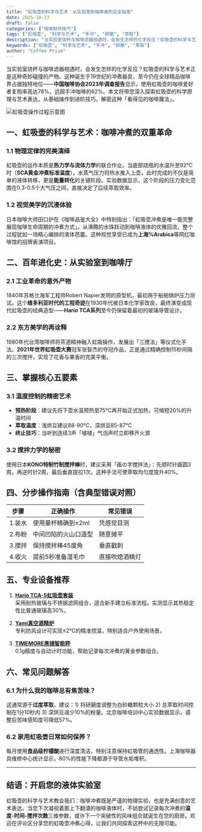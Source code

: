 ```yaml
---
title: "虹吸壶的科学与艺术：从实验室到咖啡桌的完全指南"
date: 2025-10-23
draft: false
categories: ["咖啡制作技巧"]
tags: ["虹吸壶", "科学与艺术", "手冲", "研磨", "萃取"]
description: "当实验室烧杯与咖啡滤器相遇时，会发生怎样的化学反应？虹吸壶的科学与艺术正是这种奇妙碰撞的产物。这种诞生于19世纪的冲煮器具，至今仍在全球精品咖啡界占据独特地位——**中国咖啡协会2023年调查报告**显示，使用虹吸壶的咖啡爱好者复购率高达78%，远超手冲咖啡的62%。本文将带您深入探索虹吸壶的..."
keywords: ["虹吸壶", "科学与艺术", "手冲", "研磨", "萃取"]
author: "Coffee Prism"
---
```


当实验室烧杯与咖啡滤器相遇时，会发生怎样的化学反应？虹吸壶的科学与艺术正是这种奇妙碰撞的产物。这种诞生于19世纪的冲煮器具，至今仍在全球精品咖啡界占据独特地位——**中国咖啡协会2023年调查报告**显示，使用虹吸壶的咖啡爱好者复购率高达78%，远超手冲咖啡的62%。本文将带您深入探索虹吸壶的科学原理与艺术表达，从基础操作到进阶技巧，解密这种「看得见的咖啡魔法」。

![虹吸壶操作过程示意图](https://example.com/siphon-brewing-process.jpg)

## 一、虹吸壶的科学与艺术：咖啡冲煮的双重革命

### 1.1 物理定律的完美演绎
虹吸壶的运作本质是**热力学与流体力学**的联合作业。当底部烧瓶的水温升至92℃时（**SCA黄金冲煮标准温度**），水蒸气压力将热水推入上壶，此时完成的不仅是简单的液体转移，更是**能量转化**的关键阶段。实验数据显示，这个阶段的压力变化范围在0.3-0.5个大气压之间，直接决定了后续萃取效率。

### 1.2 视觉美学的沉浸体验
日本咖啡大师田口护在《咖啡品鉴大全》中特别指出：「虹吸壶冲煮是唯一能完整展现咖啡生命周期的冲煮方式」。从沸腾的水珠跃动到咖啡液体的优雅回流，整个过程犹如一场精心编排的液体芭蕾。这种视觉享受已成为**上海%Arabica**等网红咖啡馆的招牌表演项目。

## 二、百年进化史：从实验室到咖啡厅

### 2.1 工业革命的意外产物
1840年苏格兰海军工程师Robert Napier发明的原型机，最初用于船舶锅炉压力测试。这个**维多利亚时代的工程奇迹**在1930年代被日本化学家改良，最终演变成现代虹吸壶的经典造型——**Hario TCA系列**至今仍保留着最初的玻璃导管设计。

### 2.2 东方美学的再诠释
1980年代台湾咖啡师将茶道精神融入虹吸操作，发展出「三搅法」等仪式化手法。**2021年世界虹吸壶大赛**冠军张智杰的夺冠作品，正是通过精确控制15秒间隔的三次搅拌，实现了花香与果香的完美平衡。

## 三、掌握核心五要素

### 3.1 温度控制的精密艺术
- **预热阶段**：建议先将下壶水温预热至75℃再开始正式加热，可缩短20%的升温时间
- **萃取温度**：浅烘豆建议88-90℃，深烘豆85-87℃
- **终止技巧**：当听到连续3声「啵啵」气泡声时立即移开火源

### 3.2 搅拌力学的秘密
使用日本**KONO特制竹制搅拌棒**时，建议采用「画の字搅拌法」：先顺时针画圆3周，再逆时针2周，最后垂直提拉1次。这种手法可使萃取均匀度提升40%。

## 四、分步操作指南（含典型错误对照）

| 步骤 | 正确操作 | 常见错误 |
|------|---------|----------|
| 1.装水 | 使用量杯精确到±2ml | 凭感觉目测 |
| 2.布粉 | 中间凹陷的火山口造型 | 随意摊平 |
| 3.搅拌 | 保持搅拌棒45度角 | 垂直戳刺 |
| 4.收火 | 提前5秒准备湿毛巾 | 直接吹熄酒精灯 |

## 五、专业设备推荐

1. **[Hario TCA-5虹吸壶套装](https://www.hario-china.com/products/tca-5)**  
   采用耐热玻璃与不锈钢滤网组合，适合新手建立标准流程。实测显示其热稳定性比普通玻璃高30%。

2. **[Yami真空酒精炉](https://detail.tmall.com/item.htm?id=598764325211)**  
   专利防风设计可实现±2℃的精准控温，特别适合户外使用场景。

3. **[TIMEMORE黑镜智能秤](https://item.jd.com/100023456789.html)**  
   0.1g精度与自动计时功能，帮助记录每次冲煮的黄金参数组合。

## 六、常见问题解答

### 6.1 为什么我的咖啡总有焦苦味？
这通常源于**过度萃取**，建议：1) 将研磨度调整为白砂糖颗粒大小 2) 总萃取时间控制在1分10秒内 3) 深烘豆减少10%的粉量。北京咖啡培训中心实验数据显示，调整后苦味感知度可降低57%。

### 6.2 家用虹吸壶日常如何保养？
每月使用**食品级柠檬酸**进行深度清洁，特别注意保持虹吸管的通透性。上海咖啡器具维修中心统计显示，80%的性能下降都源于导管水垢堆积。

---

## 结语：开启您的液体实验室

虹吸壶的科学与艺术教会我们：咖啡冲煮既是严谨的物理实验，也是充满创意的艺术表达。当您下次凝视着那上下翻涌的咖啡液体时，不妨尝试记录每次冲煮的**温度-时间-搅拌次数**三维参数，或许下一个突破性的风味组合就诞生在您的厨房。欢迎在评论区分享您的虹吸壶冲煮心得，让我们共同探索这杯中的无限可能。